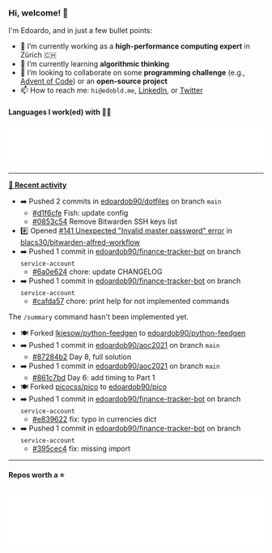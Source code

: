 ### Hi, welcome! 👋 

I'm Edoardo, and in just a few bullet points:

- 🔭 I’m currently working as a **high-performance computing expert** in Zürich 🇨🇭
- 🌱 I’m currently learning **algorithmic thinking**
- 👯 I’m looking to collaborate on some **programming challenge** (e.g., [Advent of Code](https://github.com/edoardob90/aoc2021)) or an **open-source project**
- 📫 How to reach me: `hi@edobld.me`, [LinkedIn](https://linkedin.com/in/edobld), or [Twitter](https://twitter.com/eadweard90)

#### Languages I work(ed) with 👨‍💻

<img src="https://github.com/edoardob90/edoardob90/blob/main/.cache/languages.svg">

---

**[📰 Recent activity](https://github.com/edoardob90)**
* ➡️ Pushed 2 commits in [edoardob90/dotfiles](https://github.com/edoardob90/dotfiles) on branch `main`
  * [#d1f6cfe](https://github.com/edoardob90/dotfiles/commit/d1f6cfe) Fish: update config
  * [#0853c54](https://github.com/edoardob90/dotfiles/commit/0853c54) Remove Bitwarden SSH keys list
* #️⃣ Opened [#141 Unexpected &#34;Invalid master password&#34; error](https://github.com/blacs30/bitwarden-alfred-workflow/issues/141) in [blacs30/bitwarden-alfred-workflow](https://github.com/blacs30/bitwarden-alfred-workflow)
* ➡️ Pushed 1 commit in [edoardob90/finance-tracker-bot](https://github.com/edoardob90/finance-tracker-bot) on branch `service-account`
  * [#6a0e624](https://github.com/edoardob90/finance-tracker-bot/commit/6a0e624) chore: update CHANGELOG
* ➡️ Pushed 1 commit in [edoardob90/finance-tracker-bot](https://github.com/edoardob90/finance-tracker-bot) on branch `service-account`
  * [#cafda57](https://github.com/edoardob90/finance-tracker-bot/commit/cafda57) chore: print help for not implemented commands

The `/summary` command hasn&#39;t been implemented yet.
* 🍽️ Forked [lkiesow/python-feedgen](https://github.com/lkiesow/python-feedgen) to [edoardob90/python-feedgen](https://github.com/edoardob90/python-feedgen)
* ➡️ Pushed 1 commit in [edoardob90/aoc2021](https://github.com/edoardob90/aoc2021) on branch `main`
  * [#87284b2](https://github.com/edoardob90/aoc2021/commit/87284b2) Day 8, full solution
* ➡️ Pushed 1 commit in [edoardob90/aoc2021](https://github.com/edoardob90/aoc2021) on branch `main`
  * [#861c7bd](https://github.com/edoardob90/aoc2021/commit/861c7bd) Day 6: add timing to Part 1
* 🍽️ Forked [picocss/pico](https://github.com/picocss/pico) to [edoardob90/pico](https://github.com/edoardob90/pico)
* ➡️ Pushed 1 commit in [edoardob90/finance-tracker-bot](https://github.com/edoardob90/finance-tracker-bot) on branch `service-account`
  * [#e839622](https://github.com/edoardob90/finance-tracker-bot/commit/e839622) fix: typo in currencies dict
* ➡️ Pushed 1 commit in [edoardob90/finance-tracker-bot](https://github.com/edoardob90/finance-tracker-bot) on branch `service-account`
  * [#395cec4](https://github.com/edoardob90/finance-tracker-bot/commit/395cec4) fix: missing import


---

#### Repos worth a ⭐

<img src="https://github.com/edoardob90/edoardob90/blob/main/.cache/stars.svg">

<!--
- ⚡ Fun fact: ...
- 🤔 I’m looking for help with ...
- 💬 Ask me about ...
- 🌐 My webpage ...
-->
